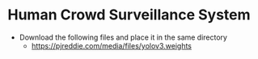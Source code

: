 # Human Crowd Surveillance System


* Download the following files and place it in the same directory
   - https://pjreddie.com/media/files/yolov3.weights


